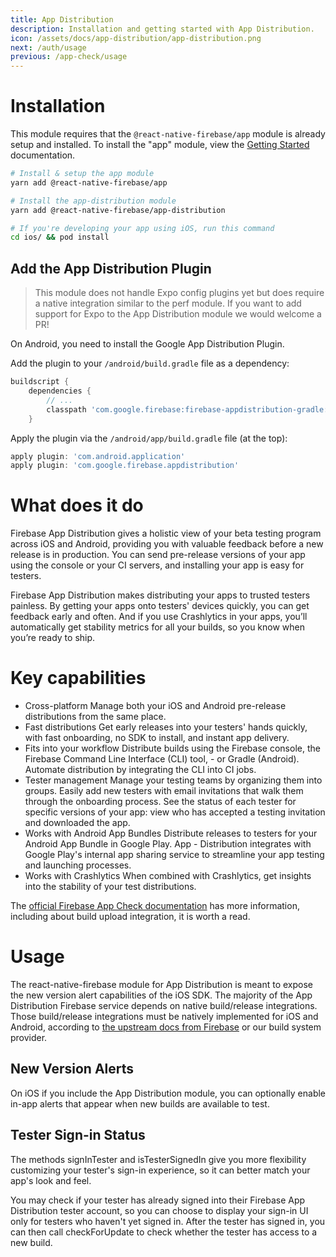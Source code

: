 ```yaml
---
title: App Distribution
description: Installation and getting started with App Distribution.
icon: /assets/docs/app-distribution/app-distribution.png
next: /auth/usage
previous: /app-check/usage
---
```


# Installation

This module requires that the `@react-native-firebase/app` module is already setup and installed. To install the "app"
module, view the [Getting Started](/) documentation.

```bash
# Install & setup the app module
yarn add @react-native-firebase/app

# Install the app-distribution module
yarn add @react-native-firebase/app-distribution

# If you're developing your app using iOS, run this command
cd ios/ && pod install
```

## Add the App Distribution Plugin

> This module does not handle Expo config plugins yet but does require a native integration similar to the perf module. If you want to add support for Expo to the App Distribution module we would welcome a PR!

On Android, you need to install the Google App Distribution Plugin.

Add the plugin to your `/android/build.gradle` file as a dependency:

```groovy
buildscript {
    dependencies {
        // ...
        classpath 'com.google.firebase:firebase-appdistribution-gradle:4.0.1'
    }
```

Apply the plugin via the `/android/app/build.gradle` file (at the top):

```groovy
apply plugin: 'com.android.application'
apply plugin: 'com.google.firebase.appdistribution'
```

# What does it do

Firebase App Distribution gives a holistic view of your beta testing program across iOS and Android, providing you with valuable feedback before a new release is in production. You can send pre-release versions of your app using the console or your CI servers, and installing your app is easy for testers.

Firebase App Distribution makes distributing your apps to trusted testers painless. By getting your apps onto testers' devices quickly, you can get feedback early and often. And if you use Crashlytics in your apps, you’ll automatically get stability metrics for all your builds, so you know when you’re ready to ship.

<Youtube id="SiPOaV-5j9o" />

# Key capabilities

- Cross-platform Manage both your iOS and Android pre-release distributions from the same place.
- Fast distributions Get early releases into your testers' hands quickly, with fast onboarding, no SDK to install, and instant app delivery.
- Fits into your workflow Distribute builds using the Firebase console, the Firebase Command Line Interface (CLI) tool, - or Gradle (Android). Automate distribution by integrating the CLI into CI jobs.
- Tester management Manage your testing teams by organizing them into groups. Easily add new testers with email invitations that walk them through the onboarding process. See the status of each tester for specific versions of your app: view who has accepted a testing invitation and downloaded the app.
- Works with Android App Bundles Distribute releases to testers for your Android App Bundle in Google Play. App - Distribution integrates with Google Play's internal app sharing service to streamline your app testing and launching processes.
- Works with Crashlytics When combined with Crashlytics, get insights into the stability of your test distributions.

The [official Firebase App Check documentation](https://firebase.google.com/docs/app-distribution) has more information, including about build upload integration, it is worth a read.

# Usage

The react-native-firebase module for App Distribution is meant to expose the new version alert capabilities of the iOS SDK. The majority of the App Distribution Firebase service depends on native build/release integrations. Those build/release integrations must be natively implemented for iOS and Android, according to [the upstream docs from Firebase](https://firebase.google.com/docs/app-distribution) or our build system provider.

## New Version Alerts

On iOS if you include the App Distribution module, you can optionally enable in-app alerts that appear when new builds are available to test.

## Tester Sign-in Status

The methods signInTester and isTesterSignedIn give you more flexibility customizing your tester's sign-in experience, so it can better match your app's look and feel.

You may check if your tester has already signed into their Firebase App Distribution tester account, so you can choose to display your sign-in UI only for testers who haven't yet signed in. After the tester has signed in, you can then call checkForUpdate to check whether the tester has access to a new build.

##
